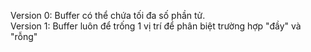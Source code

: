 Version 0: Buffer có thể chứa tối đa số phần tử. <br>
Version 1: Buffer luôn để trống 1 vị trí để phân biệt trường hợp "đầy" và "rỗng"
